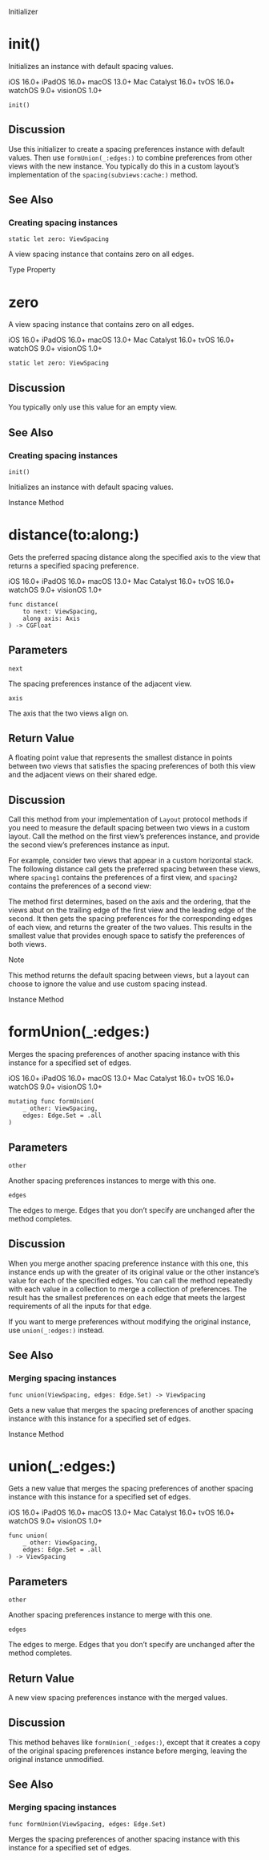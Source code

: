 Initializer

# init()

Initializes an instance with default spacing values.

iOS 16.0+  iPadOS 16.0+  macOS 13.0+  Mac Catalyst 16.0+  tvOS 16.0+  watchOS
9.0+  visionOS 1.0+

    
    
    init()

## Discussion

Use this initializer to create a spacing preferences instance with default
values. Then use `formUnion(_:edges:)` to combine preferences from other views
with the new instance. You typically do this in a custom layout’s
implementation of the `spacing(subviews:cache:)` method.

## See Also

### Creating spacing instances

`static let zero: ViewSpacing`

A view spacing instance that contains zero on all edges.

Type Property

# zero

A view spacing instance that contains zero on all edges.

iOS 16.0+  iPadOS 16.0+  macOS 13.0+  Mac Catalyst 16.0+  tvOS 16.0+  watchOS
9.0+  visionOS 1.0+

    
    
    static let zero: ViewSpacing

## Discussion

You typically only use this value for an empty view.

## See Also

### Creating spacing instances

`init()`

Initializes an instance with default spacing values.

Instance Method

# distance(to:along:)

Gets the preferred spacing distance along the specified axis to the view that
returns a specified spacing preference.

iOS 16.0+  iPadOS 16.0+  macOS 13.0+  Mac Catalyst 16.0+  tvOS 16.0+  watchOS
9.0+  visionOS 1.0+

    
    
    func distance(
        to next: ViewSpacing,
        along axis: Axis
    ) -> CGFloat

##  Parameters

`next`

    

The spacing preferences instance of the adjacent view.

`axis`

    

The axis that the two views align on.

## Return Value

A floating point value that represents the smallest distance in points between
two views that satisfies the spacing preferences of both this view and the
adjacent views on their shared edge.

## Discussion

Call this method from your implementation of `Layout` protocol methods if you
need to measure the default spacing between two views in a custom layout. Call
the method on the first view’s preferences instance, and provide the second
view’s preferences instance as input.

For example, consider two views that appear in a custom horizontal stack. The
following distance call gets the preferred spacing between these views, where
`spacing1` contains the preferences of a first view, and `spacing2` contains
the preferences of a second view:

The method first determines, based on the axis and the ordering, that the
views abut on the trailing edge of the first view and the leading edge of the
second. It then gets the spacing preferences for the corresponding edges of
each view, and returns the greater of the two values. This results in the
smallest value that provides enough space to satisfy the preferences of both
views.

Note

This method returns the default spacing between views, but a layout can choose
to ignore the value and use custom spacing instead.

Instance Method

# formUnion(_:edges:)

Merges the spacing preferences of another spacing instance with this instance
for a specified set of edges.

iOS 16.0+  iPadOS 16.0+  macOS 13.0+  Mac Catalyst 16.0+  tvOS 16.0+  watchOS
9.0+  visionOS 1.0+

    
    
    mutating func formUnion(
        _ other: ViewSpacing,
        edges: Edge.Set = .all
    )

##  Parameters

`other`

    

Another spacing preferences instances to merge with this one.

`edges`

    

The edges to merge. Edges that you don’t specify are unchanged after the
method completes.

## Discussion

When you merge another spacing preference instance with this one, this
instance ends up with the greater of its original value or the other
instance’s value for each of the specified edges. You can call the method
repeatedly with each value in a collection to merge a collection of
preferences. The result has the smallest preferences on each edge that meets
the largest requirements of all the inputs for that edge.

If you want to merge preferences without modifying the original instance, use
`union(_:edges:)` instead.

## See Also

### Merging spacing instances

`func union(ViewSpacing, edges: Edge.Set) -> ViewSpacing`

Gets a new value that merges the spacing preferences of another spacing
instance with this instance for a specified set of edges.

Instance Method

# union(_:edges:)

Gets a new value that merges the spacing preferences of another spacing
instance with this instance for a specified set of edges.

iOS 16.0+  iPadOS 16.0+  macOS 13.0+  Mac Catalyst 16.0+  tvOS 16.0+  watchOS
9.0+  visionOS 1.0+

    
    
    func union(
        _ other: ViewSpacing,
        edges: Edge.Set = .all
    ) -> ViewSpacing

##  Parameters

`other`

    

Another spacing preferences instance to merge with this one.

`edges`

    

The edges to merge. Edges that you don’t specify are unchanged after the
method completes.

## Return Value

A new view spacing preferences instance with the merged values.

## Discussion

This method behaves like `formUnion(_:edges:)`, except that it creates a copy
of the original spacing preferences instance before merging, leaving the
original instance unmodified.

## See Also

### Merging spacing instances

`func formUnion(ViewSpacing, edges: Edge.Set)`

Merges the spacing preferences of another spacing instance with this instance
for a specified set of edges.

